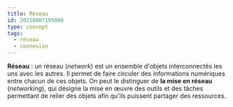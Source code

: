 ```yaml
---
title: Réseau
id: 20210807195006
type: concept
tags:
  - réseau
  - connexion
---
```

            

**Réseau** : un réseau (_network_) est un ensemble d'objets interconnectés les uns avec les autres. Il permet de faire circuler des informations numériques entre chacun de ces objets. On peut le distinguer de **la mise en réseau** (_networking_), qui désigne la mise en œuvre des outils et des tâches permettant de relier des objets afin qu’ils puissent partager des ressources.



